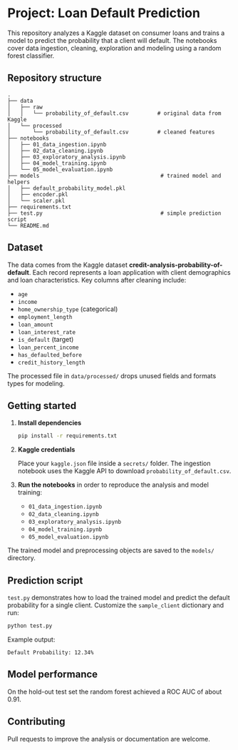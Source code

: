 # Project: Loan Default Prediction

This repository analyzes a Kaggle dataset on consumer loans and trains a model to predict the probability that a client will default. The notebooks cover data ingestion, cleaning, exploration and modeling using a random forest classifier.

## Repository structure

```
.
├── data
│   ├── raw
│   │   └── probability_of_default.csv         # original data from Kaggle
│   └── processed
│       └── probability_of_default.csv         # cleaned features
├── notebooks
│   ├── 01_data_ingestion.ipynb
│   ├── 02_data_cleaning.ipynb
│   ├── 03_exploratory_analysis.ipynb
│   ├── 04_model_training.ipynb
│   └── 05_model_evaluation.ipynb
├── models                                      # trained model and helpers
│   ├── default_probability_model.pkl
│   ├── encoder.pkl
│   └── scaler.pkl
├── requirements.txt
├── test.py                                     # simple prediction script
└── README.md
```

## Dataset

The data comes from the Kaggle dataset **credit-analysis-probability-of-default**. Each record represents a loan application with client demographics and loan characteristics. Key columns after cleaning include:

- `age`
- `income`
- `home_ownership_type` (categorical)
- `employment_length`
- `loan_amount`
- `loan_interest_rate`
- `is_default` (target)
- `loan_percent_income`
- `has_defaulted_before`
- `credit_history_length`

The processed file in `data/processed/` drops unused fields and formats types for modeling.

## Getting started

1. **Install dependencies**

   ```bash
   pip install -r requirements.txt
   ```

2. **Kaggle credentials**

   Place your `kaggle.json` file inside a `secrets/` folder. The ingestion notebook uses the Kaggle API to download `probability_of_default.csv`.

3. **Run the notebooks** in order to reproduce the analysis and model training:
   - `01_data_ingestion.ipynb`
   - `02_data_cleaning.ipynb`
   - `03_exploratory_analysis.ipynb`
   - `04_model_training.ipynb`
   - `05_model_evaluation.ipynb`

The trained model and preprocessing objects are saved to the `models/` directory.

## Prediction script

`test.py` demonstrates how to load the trained model and predict the default probability for a single client. Customize the `sample_client` dictionary and run:

```bash
python test.py
```

Example output:

```
Default Probability: 12.34%
```

## Model performance

On the hold-out test set the random forest achieved a ROC AUC of about 0.91.

## Contributing

Pull requests to improve the analysis or documentation are welcome.
